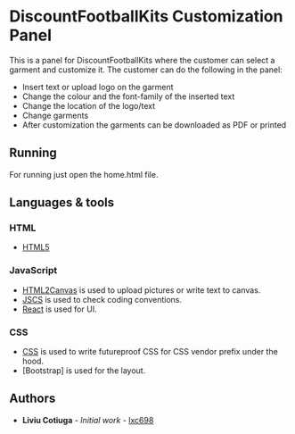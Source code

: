 # DiscountFootballKits Customization Panel

This is a panel for DiscountFootballKits where the customer can select a garment and customize it. The customer can do the following in the panel: 
- Insert text or upload logo on the garment
- Change the colour and the font-family of the inserted text
- Change the location of the logo/text
- Change garments
- After customization the garments can be downloaded as PDF or printed


## Running

For running just open the home.html file.

## Languages & tools

### HTML

- [HTML5](https://developer.mozilla.org/en-US/docs/Web/Guide/HTML/HTML5)

### JavaScript

- [HTML2Canvas](https://html2canvas.hertzen.com/) is used to upload pictures or write text to canvas.
- [JSCS](https://npmjs.org/package/jscs) is used to check coding conventions.
- [React](http://facebook.github.io/react) is used for UI.

### CSS

- [CSS](http://cssnext.putaindecode.io) is used to write futureproof CSS for CSS vendor prefix under the hood.
- [Bootstrap] is used for the layout.

## Authors

* **Liviu Cotiuga** - *Initial work* - [lxc698](https://github.com/lxc698)




